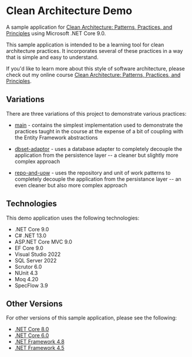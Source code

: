 # Clean Architecture Demo
A sample application for [Clean Architecture: Patterns, Practices, and Principles](https://pluralsight.pxf.io/clean-architecture) using Microsoft .NET Core 9.0.

This sample application is intended to be a learning tool for clean architecture practices. It incorporates several of these practices in a way that is simple and easy to understand.

If you'd like to learn more about this style of software architecture, please check out my online course [Clean Architecture: Patterns, Practices, and Principles](https://pluralsight.pxf.io/clean-architecture).

## Variations
There are three variations of this project to demonstrate various practices:

 - [main](https://github.com/matthewrenze/clean-architecture-demo/tree/main) - contains the simplest implementation used to demonstrate the practices taught in the course at the expense of a bit of coupling with the Entity Framework abstractions

 - [dbset-adaptor](https://github.com/matthewrenze/clean-architecture-demo/tree/dbset-adapter) - uses a database adapter to completely decouple the application from the persistence layer -- a cleaner but slightly more complex approach

 - [repo-and-uow](https://github.com/matthewrenze/clean-architecture-demo/tree/repo-and-uow) - uses the repository and unit of work patterns to completely decouple the application from the persistance layer -- an even cleaner but also more complex approach

## Technologies
This demo application uses the following technologies:
 - .NET Core 9.0
 - C# .NET 13.0
 - ASP.NET Core MVC 9.0
 - EF Core 9.0
 - Visual Studio 2022
 - SQL Server 2022
 - Scrutor 6.0
 - NUnit 4.3
 - Moq 4.20
 - SpecFlow 3.9

## Other Versions
For other versions of this sample application, please see the following:
 - [.NET Core 8.0](https://github.com/matthewrenze/clean-architecture-demo/tree/net8)
 - [.NET Core 6.0](https://github.com/matthewrenze/clean-architecture-demo/tree/net6)
 - [.NET Framework 4.8](https://github.com/matthewrenze/clean-architecture-demo/tree/net48)
 - [.NET Framework 4.5](https://github.com/matthewrenze/clean-architecture-demo/tree/net45)